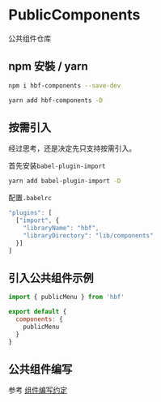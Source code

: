 # PublicComponents

公共组件仓库

## npm 安裝 / yarn

```bash
npm i hbf-components --save-dev
```

```bash
yarn add hbf-components -D
```

## 按需引入

经过思考，还是决定先只支持按需引入。

首先安装`babel-plugin-import`

```bash
yarn add babel-plugin-import -D
```

配置`.babelrc`

```javascript
"plugins": [
  ["import", {
    "libraryName": "hbf",
    "libraryDirectory": "lib/components"
  }]
]
```

## 引入公共组件示例

```javascript
import { publicMenu } from 'hbf'

export default {
  components: {
    publicMenu
  }
}
```

## 公共组件编写

参考 [组件编写约定](https://github.com/huya-base-fed/public-components/blob/master/lib/README.md)
